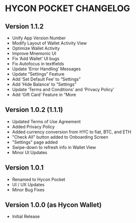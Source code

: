 HYCON POCKET CHANGELOG
======

## Version 1.1.2
- Unify App Version Number
- Modify Layout of Wallet Activity View
- Optimize Wallet Activity
- Improve Mnemonic UI
- Fix ‘Add Wallet’ UI bugs
- Fix Autofocus in textfields
- Update ‘Error Handling’ Messages
- Update “Settings” Feature
- Add ‘Set Default Fee’ to “Settings”
- Add ‘Hide Balance’ to “Settings”
- Update ‘Terms and Conditions’ and ‘Privacy Policy’
- Add ‘Gift Card’ Feature in “More


## Version 1.0.2 (1.1.1)
- Updated Terms of Use Agreement
- Added Privacy Policy
- Added currency conversion from HYC to fiat, BTC, and ETH
- "Check All" button added to Onboarding Screen
- "Settings" page added
- Swipe-down to refresh info in Wallet View
- Minor UI Updates


## Version 1.0.1
- Renamed to Hycon Pocket
- UI / UX Updates
- Minor Bug Fixes
  

## Version 1.0.0 (as Hycon Wallet)
- Initial Release
